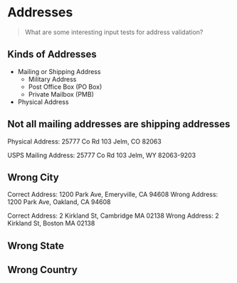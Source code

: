 # Addresses

> What are some interesting input tests for address validation?

## Kinds of Addresses
- Mailing or Shipping Address
    - Military Address
    - Post Office Box (PO Box)
    - Private Mailbox (PMB)
- Physical Address

## Not all mailing addresses are shipping addresses

Physical Address:
25777 Co Rd 103
Jelm, CO 82063

USPS Mailing Address:
25777 Co Rd 103
Jelm, WY 82063-9203

## Wrong City

Correct Address: 1200 Park Ave, Emeryville, CA 94608
Wrong Address: 1200 Park Ave, Oakland, CA 94608

Correct Address: 2 Kirkland St, Cambridge MA 02138
Wrong Address: 2 Kirkland St, Boston MA 02138


## Wrong State

## Wrong Country